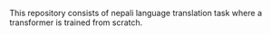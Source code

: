 This repository consists of nepali language translation task where a transformer is trained from scratch. 
